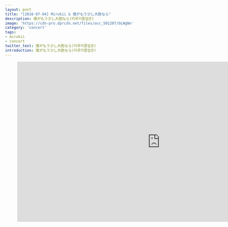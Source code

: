 ```yaml
---
layout: post
title: "[2016-07-04] Mirukii & 僕がもう少し大胆なら"
description: 僕がもう少し大胆なら(미루키졸업콘)
image: 'https://cdn-pro.dprcdn.net/files/acc_501207/bLWgNn'
category: 'concert'
tags:
- mirukii
- concert
twitter_text: 僕がもう少し大胆なら(미루키졸업콘)
introduction: 僕がもう少し大胆なら(미루키졸업콘)
---
```

<figure class="video_container">
<iframe width="936" height="526" src="https://serviceapi.nmv.naver.com/flash/convertIframeTag.nhn?vid=0A873572B8453535942719E3EE1BB08EFD89&outKey=V1260ec3100310606a0c7d76c38b57475a7bea4a41716219463d2d76c38b57475a7be" frameborder="no" scrolling="no"></iframe>
</figure>
